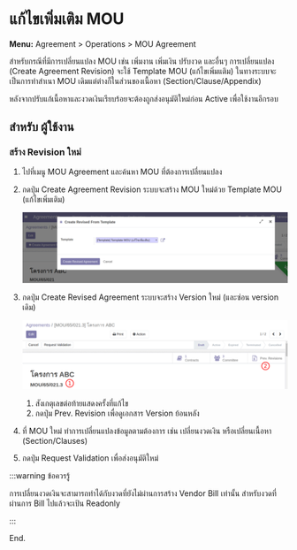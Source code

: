 # แก้ไขเพิ่มเติม MOU

**Menu:** Agreement > Operations > MOU Agreement

สำหรับกรณีที่มีการเปลี่ยนแปลง MOU เช่น เพิ่มงาน เพิ่มเงิน ปรับงวด และอื่นๆ การเปลี่ยนแปลง (Create Agreement Revision) จะใช้ Template MOU (แก้ไขเพิ่มแติม) ในทางระบบจะเป็นการทำสำเนา MOU
เดิมแต่ต่างก็ในส่วนของเนื้อหา (Section/Clause/Appendix)

หลังจากปรับแก้เนื้อหาและงวดเงินเรียบร้อยจะต้องถูกส่งอนุมัติใหม่ก่อน Active เพื่อใช้งานอีกรอบ

## สำหรับ ผู้ใช้งาน

### สร้าง Revision ใหม่

1. ไปที่เมนู MOU Agreement และค้นหา MOU ที่ต้องการเปลี่ยนแปลง
2. กดปุ่ม Create Agreement Revision ระบบจะสร้าง MOU ใหม่ด้วย Template MOU (แก้ไขเพิ่มเติม)

   ![](./images/mou_revision_1.png)

3. กดปุ่ม Create Revised Agreement ระบบจะสร้าง Version ใหม่ (และซ่อน version เดิม)

   ![](./images/mou_revision_2.png)

   1. สังเกตุเลขต่อท้ายแสดงครั้งที่แก้ไข
   2. กดปุ่ม Prev. Revision เพื่อดูเอกสาร Version ย้อนหลัง

4. ที่ MOU ใหม่ ทำการเปลี่ยนแปลงข้อมูลตามต้องการ เช่น เปลี่ยนงวดเงิน หรือเปลี่ยนเนื้อหา (Section/Clauses)
5. กดปุ่ม Request Validation เพื่อส่งอนุมัติใหม่

:::warning ข้อควรรู้

การเปลี่ยนงวดเงินจะสามารถทำได้กับงวดที่ยังไม่ผ่านการสร้าง Vendor Bill เท่านั้น สำหรับงวดที่ผ่านการ Bill ไปแล้วจะเป้น Readonly

:::

End.
